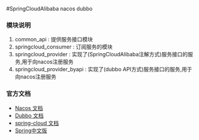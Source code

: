 #SpringCloudAlibaba nacos dubbo

### 模块说明
1. common_api : 提供服务接口模块
2.  springcloud_consumer : 订阅服务的模块
3.  springcloud_provider : 实现了(SpringCloudAlibaba注解方式)服务接口的服务,用于向nacos注册服务
4.  springcloud_provider_byapi : 实现了(dubbo API方式)服务接口的服务,用于向nacos注册服务

### 官方文档
* [Nacos 文档](https://nacos.io/zh-cn/docs/what-is-nacos.html)
* [Dubbo 文档](http://dubbo.apache.org/zh-cn/docs/user/quick-start.html)
* [spring-cloud 文档](https://spring.io/projects/spring-cloud)
* [Spring中文版](https://www.springcloud.cc/spring-reference.html)

